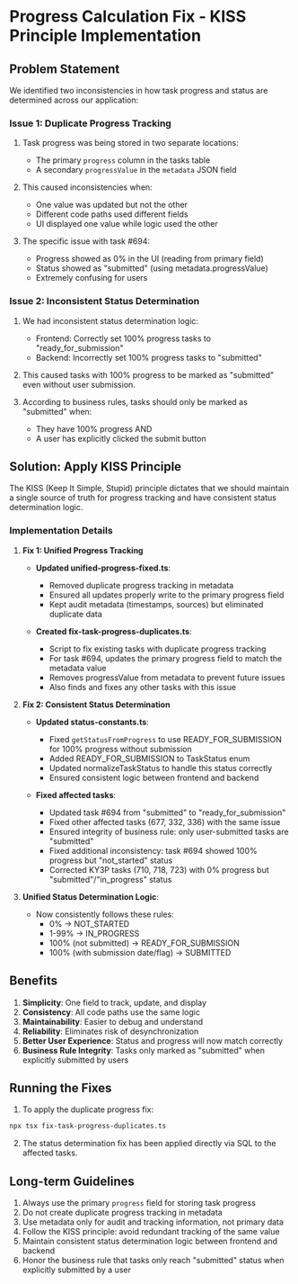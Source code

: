 # Progress Calculation Fix - KISS Principle Implementation

## Problem Statement

We identified two inconsistencies in how task progress and status are determined across our application:

### Issue 1: Duplicate Progress Tracking

1. Task progress was being stored in two separate locations:
   - The primary `progress` column in the tasks table
   - A secondary `progressValue` in the `metadata` JSON field

2. This caused inconsistencies when:
   - One value was updated but not the other
   - Different code paths used different fields
   - UI displayed one value while logic used the other

3. The specific issue with task #694:
   - Progress showed as 0% in the UI (reading from primary field)
   - Status showed as "submitted" (using metadata.progressValue)
   - Extremely confusing for users

### Issue 2: Inconsistent Status Determination

1. We had inconsistent status determination logic:
   - Frontend: Correctly set 100% progress tasks to "ready_for_submission"
   - Backend: Incorrectly set 100% progress tasks to "submitted"

2. This caused tasks with 100% progress to be marked as "submitted" even without user submission.

3. According to business rules, tasks should only be marked as "submitted" when:
   - They have 100% progress AND
   - A user has explicitly clicked the submit button

## Solution: Apply KISS Principle

The KISS (Keep It Simple, Stupid) principle dictates that we should maintain a single source of truth for progress tracking and have consistent status determination logic.

### Implementation Details

1. **Fix 1: Unified Progress Tracking**
   - **Updated unified-progress-fixed.ts**:
     - Removed duplicate progress tracking in metadata
     - Ensured all updates properly write to the primary progress field
     - Kept audit metadata (timestamps, sources) but eliminated duplicate data

   - **Created fix-task-progress-duplicates.ts**:
     - Script to fix existing tasks with duplicate progress tracking
     - For task #694, updates the primary progress field to match the metadata value
     - Removes progressValue from metadata to prevent future issues
     - Also finds and fixes any other tasks with this issue

2. **Fix 2: Consistent Status Determination**
   - **Updated status-constants.ts**:
     - Fixed `getStatusFromProgress` to use READY_FOR_SUBMISSION for 100% progress without submission
     - Added READY_FOR_SUBMISSION to TaskStatus enum
     - Updated normalizeTaskStatus to handle this status correctly
     - Ensured consistent logic between frontend and backend

   - **Fixed affected tasks**:
     - Updated task #694 from "submitted" to "ready_for_submission"
     - Fixed other affected tasks (677, 332, 336) with the same issue
     - Ensured integrity of business rule: only user-submitted tasks are "submitted"
     - Fixed additional inconsistency: task #694 showed 100% progress but "not_started" status
     - Corrected KY3P tasks (710, 718, 723) with 0% progress but "submitted"/"in_progress" status

3. **Unified Status Determination Logic**:
   - Now consistently follows these rules:
     - 0% → NOT_STARTED
     - 1-99% → IN_PROGRESS
     - 100% (not submitted) → READY_FOR_SUBMISSION
     - 100% (with submission date/flag) → SUBMITTED

## Benefits

1. **Simplicity**: One field to track, update, and display
2. **Consistency**: All code paths use the same logic
3. **Maintainability**: Easier to debug and understand
4. **Reliability**: Eliminates risk of desynchronization
5. **Better User Experience**: Status and progress will now match correctly
6. **Business Rule Integrity**: Tasks only marked as "submitted" when explicitly submitted by users

## Running the Fixes

1. To apply the duplicate progress fix:
```bash
npx tsx fix-task-progress-duplicates.ts
```

2. The status determination fix has been applied directly via SQL to the affected tasks.

## Long-term Guidelines

1. Always use the primary `progress` field for storing task progress
2. Do not create duplicate progress tracking in metadata
3. Use metadata only for audit and tracking information, not primary data
4. Follow the KISS principle: avoid redundant tracking of the same value
5. Maintain consistent status determination logic between frontend and backend
6. Honor the business rule that tasks only reach "submitted" status when explicitly submitted by a user
